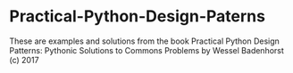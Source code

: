 # Practical-Python-Design-Paterns

These are examples and solutions from the book Practical Python Design Patterns: Pythonic Solutions to Commons Problems by Wessel Badenhorst (c) 2017

